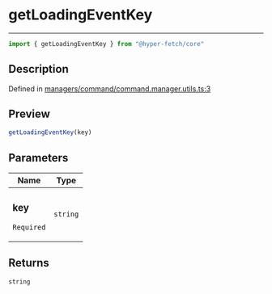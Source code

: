

# getLoadingEventKey

<div class="api-docs__separator" data-reactroot="">

---

</div><div class="api-docs__import" data-reactroot="">

```ts
import { getLoadingEventKey } from "@hyper-fetch/core"
```

</div><div class="api-docs__section">

## Description

</div><div class="api-docs__description"><span class="api-docs__do-not-parse">



</span></div><p class="api-docs__definition">

Defined in [managers/command/command.manager.utils.ts:3](https://github.com/BetterTyped/hyper-fetch/blob/a5ae46b5/packages/core/src/managers/command/command.manager.utils.ts#L3)

</p><div class="api-docs__section">

## Preview

</div><div class="api-docs__preview fn">

```ts
getLoadingEventKey(key)
```

</div><div class="api-docs__section">

## Parameters

</div><div class="api-docs__parameters"><table><thead><tr><th>Name</th><th>Type</th></tr></thead><tbody><tr param-data="key"><td class="api-docs__param-name required">

### key 

`Required`

</td><td class="api-docs__param-type">

`string`

</td></tr></tbody></table></div><div class="api-docs__section">

## Returns

</div><div class="api-docs__returns">

```ts
string
```

</div>
